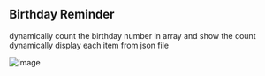 ## Birthday Reminder

dynamically count the birthday number in array and show the count
dynamically display each item from json file

![image](https://user-images.githubusercontent.com/62151662/194708019-7258094d-5089-4035-a770-b27c7f3388cd.png)

